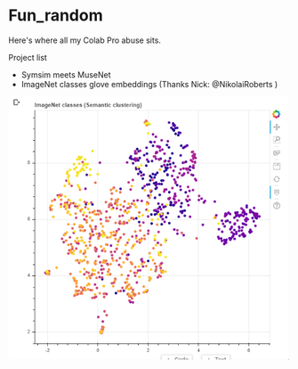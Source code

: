 # Fun_random
Here's where all my Colab Pro abuse sits.

Project list

- Symsim meets MuseNet
- ImageNet classes glove embeddings (Thanks Nick: @NikolaiRoberts )

![UMAP emeddinsg](Imagenet_glove_gif.gif)
